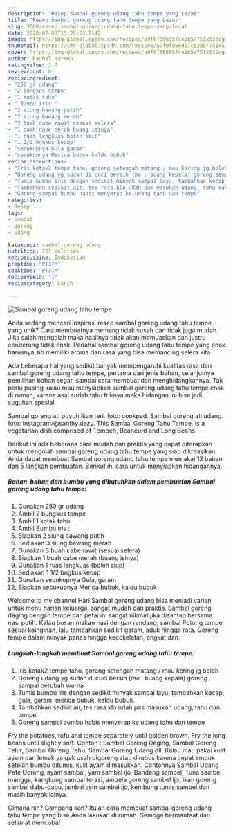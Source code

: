 ```yaml
---
description: "Resep Sambal goreng udang tahu tempe yang Lezat"
title: "Resep Sambal goreng udang tahu tempe yang Lezat"
slug: 3680-resep-sambal-goreng-udang-tahu-tempe-yang-lezat
date: 2020-07-03T15:25:23.714Z
image: https://img-global.cpcdn.com/recipes/a9f0f866957ce2b5/751x532cq70/sambal-goreng-udang-tahu-tempe-foto-resep-utama.jpg
thumbnail: https://img-global.cpcdn.com/recipes/a9f0f866957ce2b5/751x532cq70/sambal-goreng-udang-tahu-tempe-foto-resep-utama.jpg
cover: https://img-global.cpcdn.com/recipes/a9f0f866957ce2b5/751x532cq70/sambal-goreng-udang-tahu-tempe-foto-resep-utama.jpg
author: Rachel Harmon
ratingvalue: 3.7
reviewcount: 6
recipeingredient:
- "250 gr udang"
- "2 bungkus tempe"
- "1 kotak tahu"
- " Bumbu iris "
- "2 siung bawang putih"
- "3 siung bawang merah"
- "3 buah cabe rawit sesuai selera"
- "1 buah cabe merah buang isinya"
- "1 ruas lengkuas boleh skip"
- "1 1/2 bngkus kecap"
- "secukupnya Gula garam"
- "secukupnya Merica bubuk kaldu bubuk"
recipeinstructions:
- "Iris kotak2 tempe tahu, goreng setengah matang / mau kering jg boleh"
- "Goreng udang yg sudah di cuci bersih (me : buang kepala) goreng sampai berubah warna"
- "Tumis bumbu iris dengan sedikit minyak sampai layu, tambahkan kecap, gula, garam, merica bubuk, kaldu bubuk."
- "Tambahkan sedikit air, tes rasa klo udah pas masukan udang, tahu dan tempe"
- "Goreng sampai bumbu habis menyerap ke udang tahu dan tempe"
categories:
- Resep
tags:
- sambal
- goreng
- udang

katakunci: sambal goreng udang 
nutrition: 221 calories
recipecuisine: Indonesian
preptime: "PT37M"
cooktime: "PT31M"
recipeyield: "1"
recipecategory: Lunch

---
```



![Sambal goreng udang tahu tempe](https://img-global.cpcdn.com/recipes/a9f0f866957ce2b5/751x532cq70/sambal-goreng-udang-tahu-tempe-foto-resep-utama.jpg)

Anda sedang mencari inspirasi resep sambal goreng udang tahu tempe yang unik? Cara membuatnya memang tidak susah dan tidak juga mudah. Jika salah mengolah maka hasilnya tidak akan memuaskan dan justru cenderung tidak enak. Padahal sambal goreng udang tahu tempe yang enak harusnya sih memiliki aroma dan rasa yang bisa memancing selera kita.

Ada beberapa hal yang sedikit banyak mempengaruhi kualitas rasa dari sambal goreng udang tahu tempe, pertama dari jenis bahan, selanjutnya pemilihan bahan segar, sampai cara membuat dan menghidangkannya. Tak perlu pusing kalau mau menyiapkan sambal goreng udang tahu tempe enak di rumah, karena asal sudah tahu triknya maka hidangan ini bisa jadi suguhan spesial.

Sambal goreng ati puyuh ikan teri. foto: cookpad. Sambal goreng ati udang. foto: Instagram/@santhy.dezy. This Sambal Goreng Tahu Tempe, is a vegetarian dish comprised of Tempeh, Beancurd and Long Beans.


Berikut ini ada beberapa cara mudah dan praktis yang dapat diterapkan untuk mengolah sambal goreng udang tahu tempe yang siap dikreasikan. Anda dapat membuat Sambal goreng udang tahu tempe memakai 12 bahan dan 5 langkah pembuatan. Berikut ini cara untuk menyiapkan hidangannya.

<!--inarticleads1-->

##### Bahan-bahan dan bumbu yang dibutuhkan dalam pembuatan Sambal goreng udang tahu tempe:

1. Gunakan 250 gr udang
1. Ambil 2 bungkus tempe
1. Ambil 1 kotak tahu
1. Ambil  Bumbu iris :
1. Siapkan 2 siung bawang putih
1. Sediakan 3 siung bawang merah
1. Gunakan 3 buah cabe rawit (sesuai selera)
1. Siapkan 1 buah cabe merah (buang isinya)
1. Gunakan 1 ruas lengkuas (boleh skip)
1. Sediakan 1 1/2 bngkus kecap
1. Gunakan secukupnya Gula, garam
1. Siapkan secukupnya Merica bubuk, kaldu bubuk


Welcome to my channel Hari Sambal goreng udang bisa menjadi varian untuk menu harian keluarga, sangat mudah dan praktis. Sambal goreng daging dengan tempe dan petai ini sangat nikmat jika disantap bersama nasi putih. Kalau bosan makan nasi dengan rendang, sambal Potong tempe sesuai keinginan, lalu tambahkan sedikit garam, aduk hingga rata. Goreng tempe dalam minyak panas hingga kecokelatan, angkat dan. 

<!--inarticleads2-->

##### Langkah-langkah membuat Sambal goreng udang tahu tempe:

1. Iris kotak2 tempe tahu, goreng setengah matang / mau kering jg boleh
1. Goreng udang yg sudah di cuci bersih (me : buang kepala) goreng sampai berubah warna
1. Tumis bumbu iris dengan sedikit minyak sampai layu, tambahkan kecap, gula, garam, merica bubuk, kaldu bubuk.
1. Tambahkan sedikit air, tes rasa klo udah pas masukan udang, tahu dan tempe
1. Goreng sampai bumbu habis menyerap ke udang tahu dan tempe


Fry the potatoes, tofu and tempe separately until golden brown. Fry the long beans until slightly soft. Contoh : Sambal Goreng Daging, Sambal Goreng Telur, Sambal Goreng Tahu, Sambal Goreng Udang dll. Kalau mau pakai kulit ayam dan lemak ya gak usah digoreng atau direbus karena cepat empuk setelah bumbu ditumis, kulit ayam dimasukkan. Contohnya Sambal Udang Pete Goreng, ayam sambal, yam sambal ijo, Bandeng sambel, Tuna sambel mangga, kangkung sambal terasi, ampela goreng sambel ijo, ikan goreng sambel dabu-dabu, jambal asin sambel ijo, kembung tumis sambel dan masih banyak lainya. 

Gimana nih? Gampang kan? Itulah cara membuat sambal goreng udang tahu tempe yang bisa Anda lakukan di rumah. Semoga bermanfaat dan selamat mencoba!

